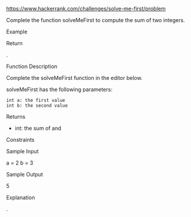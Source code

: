 https://www.hackerrank.com/challenges/solve-me-first/problem

Complete the function solveMeFirst to compute the sum of two integers.

Example

Return

.

Function Description

Complete the solveMeFirst function in the editor below.

solveMeFirst has the following parameters:

    int a: the first value
    int b: the second value

Returns

-   int: the sum of
    and

Constraints

Sample Input

a = 2
b = 3

Sample Output

5

Explanation

.
